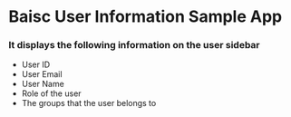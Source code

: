 # Baisc User Information Sample App

### It displays the following information on the user sidebar

* User ID
* User Email
* User Name
* Role of the user
* The groups that the user belongs to
